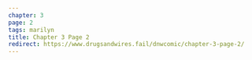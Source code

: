 ```yaml
---
chapter: 3
page: 2
tags: marilyn
title: Chapter 3 Page 2
redirect: https://www.drugsandwires.fail/dnwcomic/chapter-3-page-2/
---
```

